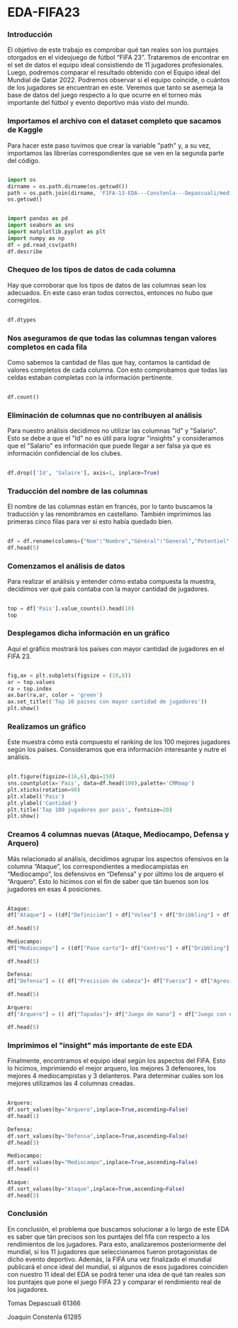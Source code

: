 # EDA-FIFA23 

### Introducción
El objetivo de este trabajo es comprobar qué tan reales son los puntajes otorgados en el videojuego de fútbol “FIFA 23”. Trataremos de encontrar en el set de datos el equipo ideal consistiendo de 11 jugadores profesionales. Luego, podremos comparar el resultado obtenido con el Equipo ideal del Mundial de Qatar 2022. Podremos observar si el equipo coincide, o cuántos de los jugadores se encuentran en este. Veremos que tanto se asemeja la base de datos del juego respecto a lo que ocurre en el torneo más importante del fútbol y evento deportivo más visto del mundo.

### Importamos el archivo con el dataset completo que sacamos de Kaggle 
Para hacer este paso tuvimos que crear la variable "path" y, a su vez, importamos las librerías correspondientes que se ven en la segunda parte del código. 

  ```python

  import os
  dirname = os.path.dirname(os.getcwd())
  path = os.path.join(dirname, 'FIFA-13-EDA---Constenla---Depascuali/media/fifa_23_280922.csv')
  os.getcwd()


  import pandas as pd
  import seaborn as sns
  import matplotlib.pyplot as plt
  import numpy as np
  df = pd.read_csv(path)
  df.describe
  ```

### Chequeo de los tipos de datos de cada columna
Hay que corroborar que los tipos de datos de las columnas sean los adecuados. En este caso eran todos correctos, entonces no hubo que corregirlos.

```python
 
df.dtypes
 ```
 
### Nos aseguramos de que todas las columnas tengan valores completos en cada fila
Como sabemos la cantidad de filas que hay, contamos la cantidad de valores completos de cada columna. Con esto comprobamos que todas las celdas estaban completas con la información pertinente.
 
```python
 
df.count()
 ```
 
### Eliminación de columnas que no contribuyen al análisis
Para nuestro análisis decidimos no utilizar las columnas "Id" y "Salario". Esto se debe a que el "Id" no es útil para lograr "insights" y consideramos que el "Salario" es información que puede llegar a ser falsa ya que es información confidencial de los clubes.
 
```python
 
df.drop(['Id', 'Salaire'], axis=1, inplace=True)
```
 
### Traducción del nombre de las columnas
El nombre de las columnas están en francés, por lo tanto buscamos la traducción y las renombramos en castellano. También imprimimos las primeras cinco filas para ver si esto había quedado bien. 
 
```python
 
df = df.rename(columns={"Nom":"Nombre","Général":"General","Potentiel":"Potencial","Pays":"Pais","Bon pied":"Pierna buena","Mauvais pied":"Pierna mala","Gestes techniques":"Gestos tecnicos","Taille":"Altura","Rendement offensif":"Rendimiento ofensivo","Rendement defensif":"Rendimiento defensivo","Valeur":"Valor","Centres":"Centros","Finition":"Definicion","Precision tete":"Precision de cabeza","Passes courtes":"Pase corto","Volee":"Volea","Dribbles":"Dribbling","Effet":"Efecto","PCF":"Precision tiros libres","Passes longues":"Pase largo","Controle":"Control","Acceleration":"Acceleracion","Vitesse": "Velocidad", "Agilite": "Agilidad", "Reactivite": "Reactividad", "Equilibre": "Equilibrio", "Puissance frappe": "Potencia", "Detente": "Recuperacion", "Endurance": "Resistencia", "Force": "Fuerza", "Tirs de loin": "Disparo desde lejos", "Agressivite": "Agresividad", "Interceptions": "Intercepciones", "Placement": "Posicionamiento", "Vista": "Visión", "Penalty": "Penales", "Calme": "Calma", "Conscience defensive": "Consciencia defensiva", "Tacle debout": "Entradas","Tacle glisse": "Entradas por el suelo", "Plongeon": "Tapadas", "Jeu main": "Juego de mano", "Jeu pied": "Juego con el pie", "Placement.1": "Posicionamiento del arquero", "Reflexes": "Reflejos"})
df.head(5)
```
 
### Comenzamos el análisis de datos
Para realizar el análisis y entender cómo estaba compuesta la muestra, decidimos ver qué país contaba con la mayor cantidad de jugadores.
 
```python
 
top = df['Pais'].value_counts().head(10)
top
```
 
### Desplegamos dicha información en un gráfico
Aquí el gráfico mostrará los países con mayor cantidad de jugadores en el FIFA 23.
 
 ```python
 
fig,ax = plt.subplots(figsize = (10,8))
ar = top.values
ra = top.index
ax.bar(ra,ar, color = 'green')
ax.set_title(('Top 10 paises con mayor cantidad de jugadores'))
plt.show()
```
 
### Realizamos un gráfico 
Este muestra cómo está compuesto el ranking de los 100 mejores jugadores según los países. Consideramos que era información interesante y nutre el análisis.
 
```python
 
plt.figure(figsize=(16,6),dpi=150)
sns.countplot(x='Pais', data=df.head(100),palette='CMRmap')
plt.xticks(rotation=90)
plt.xlabel('Pais')
plt.ylabel('Cantidad')
plt.title('Top 100 jugadores por pais', fontsize=20)
plt.show()
```
 
### Creamos 4 columnas nuevas (Ataque, Mediocampo, Defensa y Arquero)
Más relacionado al análisis, decidimos agrupar los aspectos ofensivos en la columna “Ataque”, los correspondientes a mediocampistas en “Mediocampo”, los defensivos en “Defensa” y por último los de arquero el “Arquero”. Esto lo hicimos con el fin de saber que tán buenos son los jugadores en esas 4 posiciones.
 
```python
 
Ataque:
df["Ataque"] = ((df["Definicion"] + df["Volea"] + df["Dribbling"] + df["Precision tiros libres"] + df["Efecto"] + df["Acceleracion"] + df["Control"] + df["Velocidad"] + df["Agilidad"])  /9)
 
df.head(5)
 
Mediocampo:
df["Mediocampo"] = ((df["Pase corto"]+ df["Centros"] + df["Dribbling"] + df["Precision tiros libres"] + df["Control"] + df["Pase largo"] + df["Velocidad"] + df["Equilibrio"] + df["Resistencia"] + df["Visión"] + df["Posicionamiento"] + df["Disparo desde lejos"] + df["Recuperacion"] + df["Intercepciones"] + df["Consciencia defensiva"]) /15)
 
df.head(5)
 
Defensa:
df["Defensa"] = (( df["Precision de cabeza"]+ df["Fuerza"] + df["Agresividad"] + df["Intercepciones"] + df["Consciencia defensiva"] + df["Entradas"] + df["Entradas por el suelo"]) /7)
 
df.head(5)
 
Arquero:
df["Arquero"] = (( df["Tapadas"]+ df["Juego de mano"] + df["Juego con el pie"] + df["Posicionamiento del arquero"] + df["Reflejos"] ) /5)
 
df.head(5)
```
 
### Imprimimos el "insight" más importante de este EDA 
Finalmente, encontramos el equipo ideal según los aspectos del FIFA. Esto lo hicimos, imprimiendo el mejor arquero, los mejores 3 defensores, los mejores 4 mediocampistas y 3 delanteros. Para determinar cuáles son los mejores utilizamos las 4 columnas creadas.
 
```python
 
Arquero: 
df.sort_values(by="Arquero",inplace=True,ascending=False)
df.head(1)
 
Defensa: 
df.sort_values(by="Defensa",inplace=True,ascending=False)
df.head(3)
 
Mediocampo:
df.sort_values(by="Mediocampo",inplace=True,ascending=False)
df.head(4)
 
Ataque:
df.sort_values(by="Ataque",inplace=True,ascending=False)
df.head(3)
```
 
### Conclusión
En conclusión, el problema que buscamos solucionar a lo largo de este EDA es saber que tán precisos son los puntajes del fifa con respecto a los rendimientos de los jugadores. Para esto, analizaremos posteriormente del mundial, si los 11 jugadores que seleccionamos fueron protagonistas de dicho evento deportivo. Además, la FIFA una vez finalizado el mundial publicará el once ideal del mundial, si algunos de esos jugadores coinciden con nuestro 11 ideal del EDA se podrá tener una idea de qué tan reales son los puntajes que pone el juego FIFA 23 y comparar el rendimiento real de los jugadores. 




Tomas Depascuali 61366


Joaquin Constenla 61285
